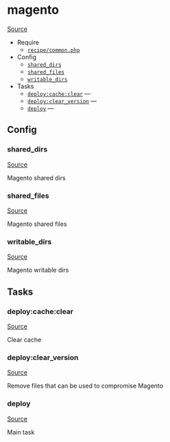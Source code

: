 <!-- DO NOT EDIT THIS FILE! -->
<!-- Instead edit recipe/magento.php -->
<!-- Then run bin/docgen -->

# magento

[Source](/recipe/magento.php)



* Require
  * [`recipe/common.php`](/docs/recipe/common.md)
* Config
  * [`shared_dirs`](#shared_dirs)
  * [`shared_files`](#shared_files)
  * [`writable_dirs`](#writable_dirs)
* Tasks
  * [`deploy:cache:clear`](#deploycacheclear) — 
  * [`deploy:clear_version`](#deployclear_version) — 
  * [`deploy`](#deploy) — 

## Config
### shared_dirs
[Source](/recipe/magento.php#L11)

Magento shared dirs

### shared_files
[Source](/recipe/magento.php#L14)

Magento shared files

### writable_dirs
[Source](/recipe/magento.php#L17)

Magento writable dirs


## Tasks
### deploy:cache:clear
[Source](/recipe/magento.php#L22)

Clear cache

### deploy:clear_version
[Source](/recipe/magento.php#L29)

Remove files that can be used to compromise Magento

### deploy
[Source](/recipe/magento.php#L42)

Main task

